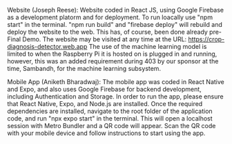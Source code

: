 

Website (Joseph Reese): Website coded in React JS, using Google Firebase as a development platorm and for deployment. To run loacally use "npm start" in the terminal. "npm run build" and "firebase deploy" 
will rebuild and deploy the website to the web. This has, of course, been done already pre-Final Demo. The website may be visited at any time at the URL: https://crop-diagnosis-detector.web.app 
The use of the machine learning model is limited to when the Raspberry Pi it is hosted on is plugged in and running, however, this was an added requirement during 403 by our sponsor at the time, Sambandh, 
for the machine learning subsystem. 

Mobile App (Aniketh Bharadwaj): The mobile app was coded in React Native and Expo, and also uses Google Firebase for backend development, including Authentication and Storage. In order to run the app, please ensure that React Native, Expo, and Node.js are installed. Once the required dependencies are installed, navigate to the root folder of the application code, and run "npx expo start" in the terminal. This will open a localhost session with Metro Bundler and a QR code will appear. Scan the QR code with your mobile device and follow instructions to start using the app.
